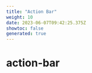 ```yaml
---
title: "Action Bar"
weight: 10
date: 2023-06-07T09:42:25.375Z
showtoc: false
generated: true
---
```

<!-- This file was generated from the Vendure source. Do not modify. Instead, re-run the "docs:build" script -->


# action-bar